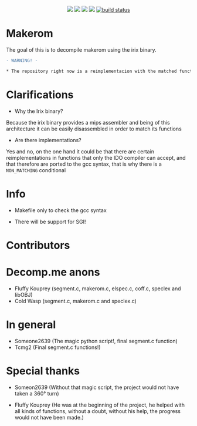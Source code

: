 
<p align="center">
    <a href="" alt="yacc">
        <img src="https://img.shields.io/badge/Yacc%20Functions-6%2F10-green" /></a>
    <a href="" alt="coff">
        <img src="https://img.shields.io/badge/Coff.c%20Functions-2%2F2-green" /></a>
    <a href="" alt="elspec">
        <img src="https://img.shields.io/badge/Elspec.c%20Functions-2%2F2-green" /></a>
    <a href="" alt="Main Makerom core">
        <img src="https://img.shields.io/badge/Makerom.c-12%2F13-green" /></a>
    <a href="Makerom Segment Core">
        <img src="https://img.shields.io/badge/Segment.c-10%2F11-green" alt="build status"></a>
   

</p>


# Makerom
The goal of this is to decompile makerom using the irix binary.

```diff
- WARNING! -

* The repository right now is a reimplementacion with the matched functions of makerom 

```

# Clarifications

- Why the Irix binary?

Because the irix binary provides a mips assembler and being of this architecture it can be easily disassembled in order to match its functions

- Are there implementations?

Yes and no, on the one hand it could be that there are certain reimplementations in functions that only the IDO compiler can accept, and that therefore are ported to the gcc syntax, that is why there is a `NON_MATCHING` conditional

# Info 

- Makefile only to check the gcc syntax

- There will be support for SGI! 

# Contributors

# Decomp.me anons

- Fluffy Kouprey (segment.c, makerom.c, elspec.c, coff.c, speclex and libOBJ)
- Cold Wasp (segment.c, makerom.c and speclex.c)

# In general

- Someone2639 (The magic python script!, final segment.c function)
- Tcmg2 (Final segment.c functions!)

# Special thanks

- Someon2639 (Without that magic script, the project would not have taken a 360° turn)

- Fluffy Kouprey (He was at the beginning of the project, he helped with all kinds of functions, without a doubt, without his help, the progress would not have been made.)




